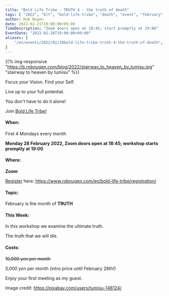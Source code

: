 ```yaml
---
title: "Bold Life Tribe - TRUTH 4 - the truth of death"
tags: [ "2022", "blt", "bold-life-tribe", "death", "event", "february", "online", "truth" ]
author: Rob Nugen
date: 2022-02-21T19:00:00+09:00
TimeDescription: "Zoom doors open at 18:45; start promptly at 19:00"
EventDate: "2022-02-28T19:00:00+09:00"
aliases: [
    "/en/events/2022/02/28bold-life-tribe-truth-4-the-truth-of-death",
]
---
```


{{% img-responsive "https://b.robnugen.com/blog/2022/stairway_to_heaven_by_tumisu.jpg" "stairway to heaven by tumisu" %}}

Focus your Vision.  Find your Self.

Live up to your full potential.

You don't have to do it alone!

Join [Bold Life Tribe!](/en/bold-life-tribe/)

#### When:

First 4 Mondays every month

**Monday 28 February 2022, Zoom doors open at 18:45; workshop starts promptly at 19:00**

#### Where:

**Zoom**

[Register](/en/bold-life-tribe/registration/) here: https://www.robnugen.com/en/bold-life-tribe/registration/

#### Topic:

February is the month of __TRUTH__

#### This Week:

In this workshop we examine the ultimate truth.

The truth that we will die.


#### Costs: ####

~~10,000 yen per month~~

*5,000 yen* per month (intro price until February 28th!)

Enjoy your first meeting as my guest.

<div class="note">Image credit:
<a href="https://pixabay.com/users/tumisu-148124/">https://pixabay.com/users/tumisu-148124/</a>
</div>
